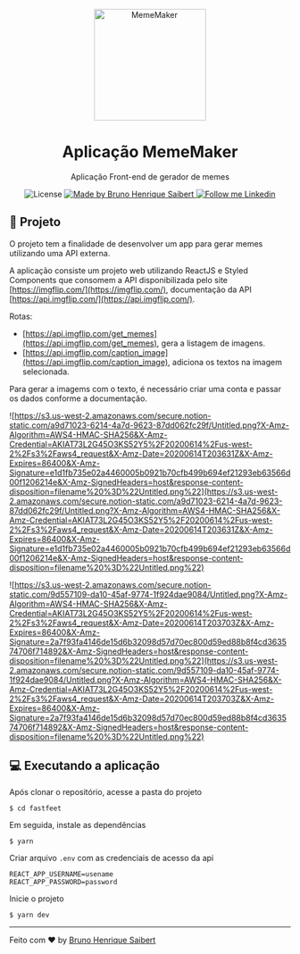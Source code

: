 <p align="center">
    <img alt="MemeMaker" src="https://s3.us-west-2.amazonaws.com/secure.notion-static.com/fc545a02-72d7-4b34-927d-0b825053d248/Untitled.png?X-Amz-Algorithm=AWS4-HMAC-SHA256&X-Amz-Credential=AKIAT73L2G45O3KS52Y5%2F20200614%2Fus-west-2%2Fs3%2Faws4_request&X-Amz-Date=20200614T203604Z&X-Amz-Expires=86400&X-Amz-Signature=c82eccef07d2c66c7a9c2ccafd893a9a983bfbe809b74a26ef61f5177ccf3eef&X-Amz-SignedHeaders=host&response-content-disposition=filename%20%3D%22Untitled.png%22" width="200px" />
</p>

<h1 align="center">
  Aplicação MemeMaker
</h1>

<p align="center">Aplicação Front-end de gerador de memes</p>

<p align="center">
  <img alt="License" src="https://img.shields.io/badge/license-MIT-191A1E">

  <a href="https://github.com/BrunoSaibert">
    <img alt="Made by Bruno Henrique Saibert" src="https://img.shields.io/badge/Made%20by-Bruno%20Henrique%20Saibert-191A1E">
  </a>

  <a href="https://linkedin.com/in/brunohenriquesaibert">
    <img alt="Follow me Linkedin" src="https://img.shields.io/badge/Follow%20up-brunohenriquesaibert-191A1E?style=social&logo=linkedin">
  </a>
</p>

## 🚀 Projeto

O projeto tem a finalidade de desenvolver um app para gerar memes utilizando uma API externa.

A aplicação consiste um projeto web utilizando ReactJS e Styled Components que consomem a API disponibilizada pelo site [https://imgflip.com/](https://imgflip.com/), documentação da API [https://api.imgflip.com/](https://api.imgflip.com/).

Rotas:

- [https://api.imgflip.com/get_memes](https://api.imgflip.com/get_memes), gera a listagem de imagens.
- [https://api.imgflip.com/caption_image](https://api.imgflip.com/caption_image), adiciona os textos na imagem selecionada.

Para gerar a imagems com o texto, é necessário criar uma conta e passar os dados conforme a documentação.

![https://s3.us-west-2.amazonaws.com/secure.notion-static.com/a9d71023-6214-4a7d-9623-87dd062fc29f/Untitled.png?X-Amz-Algorithm=AWS4-HMAC-SHA256&X-Amz-Credential=AKIAT73L2G45O3KS52Y5%2F20200614%2Fus-west-2%2Fs3%2Faws4_request&X-Amz-Date=20200614T203631Z&X-Amz-Expires=86400&X-Amz-Signature=e1d1fb735e02a4460005b0921b70cfb499b694ef21293eb63566d00f1206214e&X-Amz-SignedHeaders=host&response-content-disposition=filename%20%3D%22Untitled.png%22](https://s3.us-west-2.amazonaws.com/secure.notion-static.com/a9d71023-6214-4a7d-9623-87dd062fc29f/Untitled.png?X-Amz-Algorithm=AWS4-HMAC-SHA256&X-Amz-Credential=AKIAT73L2G45O3KS52Y5%2F20200614%2Fus-west-2%2Fs3%2Faws4_request&X-Amz-Date=20200614T203631Z&X-Amz-Expires=86400&X-Amz-Signature=e1d1fb735e02a4460005b0921b70cfb499b694ef21293eb63566d00f1206214e&X-Amz-SignedHeaders=host&response-content-disposition=filename%20%3D%22Untitled.png%22)

![https://s3.us-west-2.amazonaws.com/secure.notion-static.com/9d557109-da10-45af-9774-1f924dae9084/Untitled.png?X-Amz-Algorithm=AWS4-HMAC-SHA256&X-Amz-Credential=AKIAT73L2G45O3KS52Y5%2F20200614%2Fus-west-2%2Fs3%2Faws4_request&X-Amz-Date=20200614T203703Z&X-Amz-Expires=86400&X-Amz-Signature=2a7f93fa4146de15d6b32098d57d70ec800d59ed88b8f4cd363574706f714892&X-Amz-SignedHeaders=host&response-content-disposition=filename%20%3D%22Untitled.png%22](https://s3.us-west-2.amazonaws.com/secure.notion-static.com/9d557109-da10-45af-9774-1f924dae9084/Untitled.png?X-Amz-Algorithm=AWS4-HMAC-SHA256&X-Amz-Credential=AKIAT73L2G45O3KS52Y5%2F20200614%2Fus-west-2%2Fs3%2Faws4_request&X-Amz-Date=20200614T203703Z&X-Amz-Expires=86400&X-Amz-Signature=2a7f93fa4146de15d6b32098d57d70ec800d59ed88b8f4cd363574706f714892&X-Amz-SignedHeaders=host&response-content-disposition=filename%20%3D%22Untitled.png%22)

## 💻 Executando a aplicação

Após clonar o repositório, acesse a pasta do projeto

```
$ cd fastfeet
```

Em seguida, instale as dependências

```
$ yarn
```

Criar arquivo `.env` com as credenciais de acesso da api

```
REACT_APP_USERNAME=usename
REACT_APP_PASSWORD=password
```

Inicie o projeto

```
$ yarn dev
```

---

Feito com ♥ by [Bruno Henrique Saibert](https://www.linkedin.com/in/brunohenriquesaibert)
